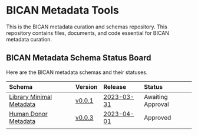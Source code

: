 # BICAN Metadata Tools
This is the BICAN metadata curation and schemas repository. This repository contains files, documents, and code essential for BICAN metadata curation.

## BICAN Metadata Schema Status Board

Here are the BICAN metadata schemas and their statuses.

| Schema | Version | Release | Status |
|:--|:--|:--|:--|
| [Library Minimal Metadata] | [v0.0.1] |  [2023-03-31] | Awaiting Approval |
| [Human Donor Metadata] | [v0.0.3] | [2023-04-01] | Approved
| | | | |

[Library Minimal Metadata]: http://github.com/brain-bican/metadata/docs/schemas/Library-Minimal-Metadata
[v0.0.1]: http://github.com/brain-bican/metadata/docs/schemas/Library-Minimal-Metadata/BICAN-Library-Minimal-Metadata-Schema-README.md
[2023-03-31]: https://github.com/brain-bican/metadata/releases/tag/v2023-03-31

[Human Donor Metadata]: http://github.com/brain-bican/metadata/docs/schemas/Human-Donor-Metadata
[v0.0.3]: http://github.com/brain-bican/metadata/docs/schemas/Human-Donor-Metadata/BICAN-Human-Donor-Metadata-Schema-README.md
[2023-04-01]: https://github.com/brain-bican/metadata/releases/tag/v2023-04-01

